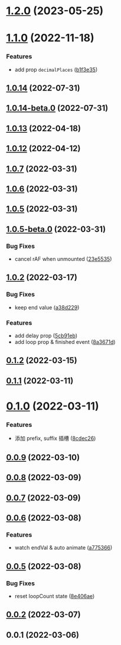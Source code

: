 # [1.2.0](https://github.com/jizai1125/vue-countup-v3/compare/v1.1.0...v1.2.0) (2023-05-25)



# [1.1.0](https://github.com/jizai1125/vue-countup-v3/compare/v1.0.14...v1.1.0) (2022-11-18)


### Features

* add prop  `decimalPlaces` ([b1f3e35](https://github.com/jizai1125/vue-countup-v3/commit/b1f3e35c385432ec9f8de188207c6f91f85a7548))



## [1.0.14](https://github.com/jizai1125/vue-countup-v3/compare/v1.0.14-beta.0...v1.0.14) (2022-07-31)



## [1.0.14-beta.0](https://github.com/jizai1125/vue-countup-v3/compare/v1.0.12...v1.0.14-beta.0) (2022-07-31)



## [1.0.13](https://github.com/jizai1125/vue-countup-v3/compare/v1.0.13-beta.2...v1.0.13) (2022-04-18)


## [1.0.12](https://github.com/jizai1125/vue-countup-v3/compare/v1.0.7...v1.0.12) (2022-04-12)



## [1.0.7](https://github.com/jizai1125/vue-countup-v3/compare/v1.0.6...v1.0.7) (2022-03-31)



## [1.0.6](https://github.com/jizai1125/vue-countup-v3/compare/v1.0.5...v1.0.6) (2022-03-31)



## [1.0.5](https://github.com/jizai1125/vue-countup-v3/compare/v1.0.5-beta.0...v1.0.5) (2022-03-31)



## [1.0.5-beta.0](https://github.com/jizai1125/vue-countup-v3/compare/v1.0.2...v1.0.5-beta.0) (2022-03-31)


### Bug Fixes

* cancel rAF when unmounted ([23e5535](https://github.com/jizai1125/vue-countup-v3/commit/23e55357699b87f72adbbe9c9981f5d308863be0))



## [1.0.2](https://github.com/jizai1125/vue-countup-v3/compare/v0.1.2...v1.0.2) (2022-03-17)


### Bug Fixes

* keep end value ([a38d229](https://github.com/jizai1125/vue-countup-v3/commit/a38d229769b12b2c81a88f100eecc1d116bb5602))


### Features

* add delay prop ([5cb91eb](https://github.com/jizai1125/vue-countup-v3/commit/5cb91eb994b530db0e6347b18848f9f5938284e5))
* add loop prop & finished event ([8a3671d](https://github.com/jizai1125/vue-countup-v3/commit/8a3671dedbb84ac0e3db61d31694a3ee66a2ac2a))



## [0.1.2](https://github.com/jizai1125/vue-countup-v3/compare/v0.1.1...v0.1.2) (2022-03-15)



## [0.1.1](https://github.com/jizai1125/vue-countup-v3/compare/v0.1.0...v0.1.1) (2022-03-11)



# [0.1.0](https://github.com/jizai1125/vue-countup-v3/compare/v0.0.9...v0.1.0) (2022-03-11)


### Features

* 添加 prefix, suffix 插槽 ([8cdec26](https://github.com/jizai1125/vue-countup-v3/commit/8cdec26cde99d7f31d40c1d4ea84d5d6c14b9d3c))



## [0.0.9](https://github.com/jizai1125/vue-countup-v3/compare/v0.0.8...v0.0.9) (2022-03-10)



## [0.0.8](https://github.com/jizai1125/vue-countup-v3/compare/v0.0.7...v0.0.8) (2022-03-09)



## [0.0.7](https://github.com/jizai1125/vue-countup-v3/compare/v0.0.6...v0.0.7) (2022-03-09)



## [0.0.6](https://github.com/jizai1125/vue-countup-v3/compare/v0.0.5...v0.0.6) (2022-03-08)


### Features

* watch endVal & auto animate ([a775366](https://github.com/jizai1125/vue-countup-v3/commit/a775366288b4d62cc3c20a1753d1c19b8ba605ca))



## [0.0.5](https://github.com/jizai1125/vue-countup-v3/compare/v0.0.2...v0.0.5) (2022-03-08)


### Bug Fixes

* reset loopCount state ([8e406ae](https://github.com/jizai1125/vue-countup-v3/commit/8e406aeb1638ca9aa70dd15a5d9f2e678a0fa9f1))



## [0.0.2](https://github.com/jizai1125/vue-countup-v3/compare/v0.0.1...v0.0.2) (2022-03-07)



## 0.0.1 (2022-03-06)



